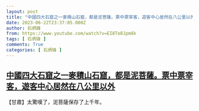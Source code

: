 ```yaml
---
layout: post
title: "中國四大石窟之一麥積山石窟，都是泥菩薩。票中票宰客，遊客中心居然在八公里以外"
date: 2023-06-22T23:37:05.000Z
author: 石炳鋒
from: https://www.youtube.com/watch?v=EI8Te8Jpm8k
tags: [ 石炳锋 ]
comments: True
categories: [ 石炳锋 ]
---
```

<!--1687477025000-->
[中國四大石窟之一麥積山石窟，都是泥菩薩。票中票宰客，遊客中心居然在八公里以外](https://www.youtube.com/watch?v=EI8Te8Jpm8k)
------

<div>
【甘肅】太驚嘆了，泥菩薩保存了上千年。
</div>
